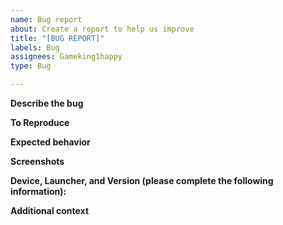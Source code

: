 ```yaml
---
name: Bug report
about: Create a report to help us improve
title: "[BUG REPORT]"
labels: Bug
assignees: Gameking1happy
type: Bug

---
```


<!--IF THIS IS A SECURITY VULNERABILITY OPEN A REPORT FOR THAT HERE: https://github.com/Gameking1happy-Development/GK1H-Recipes/security/advisories/new-->
**Describe the bug**
<!--Give a clear and concise description of what the bug is.-->

**To Reproduce**
<!--Provide steps to reproduce the behavior, like so:  
1. Go to '...'  
2. Click on '....'  
3. Scroll down to '....'  
4. See error-->

**Expected behavior**
<!--Give a clear and concise description of what you expected to happen.-->

**Screenshots**
<!--If applicable, add screenshots to help explain your problem.-->

**Device, Launcher, and Version (please complete the following information):**
<!--Windows/MacOS/Linux  
OS Version  
Modrinth/CurseForge/ATLauncher/Prism Launcher/Minecraft Launcher/Other  
Client/Server  
Data Pack Version-->

**Additional context**
<!--Add any other context about the problem here.-->
